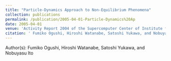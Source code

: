 ```yaml
---
title: "Particle-Dynamics Approach to Non-Equilibrium Phenomena"
collection: publications
permalink: /publication/2005-04-01-Particle-Dynamics%20Ap
date: 2005-04-01
venue: 'Activity Report 2004 of the Supercomputer Center of Institute for Solid State Physics'
citation: ' Fumiko Ogushi, Hiroshi Watanabe, Satoshi Yukawa, and Nobuyasu Ito, Particle-Dynamics Approach to Non-Equilibrium Phenomena, Activity Report 2004 of the Supercomputer Center of Institute for Solid State Physics, 36-51, (2005)'
---
```


Author(s):  Fumiko Ogushi, Hiroshi Watanabe, Satoshi Yukawa, and Nobuyasu Ito
